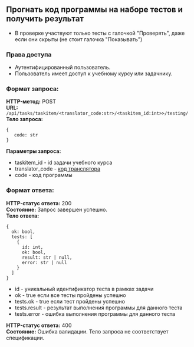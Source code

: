 ## Прогнать код программы на наборе тестов и получить результат

- В проверке участвуют только тесты с галочкой "Проверять", даже если они скрыты (не стоит галочка "Показывать")

### Права доступа
- Аутентифицированный пользователь.  
- Пользователь имеет доступ к учебному курсу или задачнику.

### Формат запроса:
**HTTP-метод:** POST  
**URL:** ```/api/tasks/taskitem/<translator_code:str>/<taskitem_id:int>>/testing/```  
**Тело запроса:**
```
{
   code: str
}
```
**Параметры запроса:**
- taskitem_id - id задачи учебного курса
- translator_code - [код транслятора](../../constants.md)
- code - код программы  

### Формат ответа:

**HTTP-статус ответа:** 200  
**Состояние:** Запрос завершен успешно.  
**Тело ответа:**  
```
{
  ok: bool,
  tests: [
    {
      id: int, 
      ok: bool,
      result: str | null,
      error: str | null
    }
  ]
}
```
- id - уникальный идентификатор теста в рамках задачи
- ok - true если все тесты пройдены успешно
- tests.ok - true если тест пройдены успешно
- tests.result - результат выполнения программы для данного теста
- tests.error - ошибка выполнения программы для данного теста

**HTTP-статус ответа:** 400    
**Состояние:** Ошибка валидации. Тело запроса не соответствует спецификации.  
